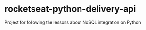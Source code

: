 # rocketseat-python-delivery-api
Project for following the lessons about NoSQL integration on Python
